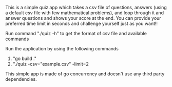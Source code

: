 This is a simple quiz app which takes a csv file of questions, answers (using a default csv file with few mathematical problems), 
and loop through it and answer questions and shows your score at the end.
You can provide your preferred time limit in seconds and challenge yourself just as you want!!

Run command "./quiz -h" to get the format of csv file and available commands

Run the application by using the following commands
1. "go build ."
2. "./quiz -csv="example.csv" -limit=2

This simple app is made of go concurrency and doesn't use any third party dependencies. 
